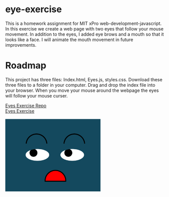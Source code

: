 # eye-exercise
This is a homework assignment for MIT xPro web-development-javascript. 
In this exercise we create a web page with two eyes 
that follow your mouse movement.
In addition to the eyes, I added eye brows and a mouth so that it looks like a face. I will animate the mouth movement in future improvements.

# Roadmap
This project has three files: Index.html, Eyes.js, styles.css. Download these three files to a folder in your computer. Drag and drop the index file into your browser. When you move your mouse around the webpage the eyes will follow your mouse curser.

<a href="https://github.com/hicranA/eye-exercise">Eyes Exercise Repo</a><br>
<a href= "https://hicrana.github.io/eye-exercise/"> Eyes Exercise</a><br><br>
<img src="eyes_image.PNG" width='300'/>
